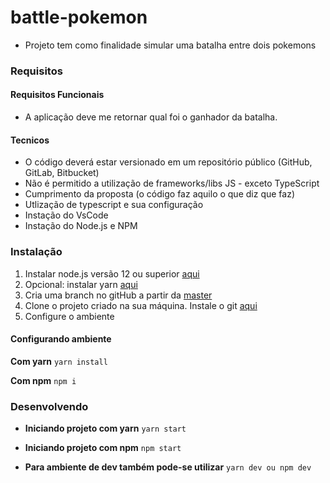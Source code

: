 # battle-pokemon

- Projeto tem como finalidade simular uma batalha entre dois pokemons

### Requisitos

#### Requisitos Funcionais

- A aplicação deve me retornar qual foi o ganhador da batalha.

#### Tecnicos

- O código deverá estar versionado em um repositório público (GitHub, GitLab, Bitbucket)
- Não é permitido a utilização de frameworks/libs JS - exceto TypeScript
- Cumprimento da proposta (o código faz aquilo o que diz que faz)
- Utlização de typescript e sua configuração
- Instação do VsCode
- Instação do Node.js e NPM

### Instalação

1. Instalar node.js versão 12 ou superior [aqui](https://nodejs.org/en/)
2. Opcional: instalar yarn [aqui](https://classic.yarnpkg.com/en/docs/install/#windows-stable)
3. Cria uma branch no gitHub a partir da [master](https://github.com/SabrinaTravasso/battle-pokemon)
4. Clone o projeto criado na sua máquina. Instale o git [aqui](https://git-scm.com/downloads)
5. Configure o ambiente

#### Configurando ambiente

**Com yarn**
`yarn install`

**Com npm**
`npm i`

### Desenvolvendo

- **Iniciando projeto com yarn**
  `yarn start`

- **Iniciando projeto com npm**
  `npm start`

- **Para ambiente de dev também pode-se utilizar**
  `yarn dev ou npm dev`
